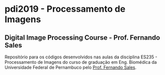 # pdi2019 - Processamento de Imagens
## Digital Image Processing Course - Prof. Fernando Sales

Repositório para os códigos desenvolvidos nas aulas da disciplina ES235 - Processamento de Imagens do curso de graduação em Eng. Biomédica da Universidade Federal de Pernambuco pelo [Prof. Fernando Sales](fernando.sales.ufpe@gmail.com).


